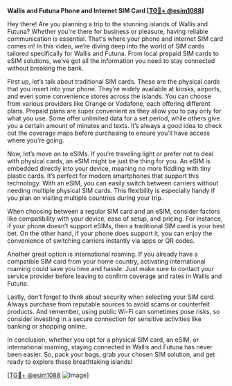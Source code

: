 **Wallis and Futuna Phone and Internet SIM Card [[TG💪+ @esim1088](https://t.me/s/esim1088)]**

Hey there! Are you planning a trip to the stunning islands of Wallis and Futuna? Whether you're there for business or pleasure, having reliable communication is essential. That's where your phone and internet SIM card comes in! In this video, we’re diving deep into the world of SIM cards tailored specifically for Wallis and Futuna. From local prepaid SIM cards to eSIM solutions, we’ve got all the information you need to stay connected without breaking the bank.

First up, let’s talk about traditional SIM cards. These are the physical cards that you insert into your phone. They’re widely available at kiosks, airports, and even some convenience stores across the islands. You can choose from various providers like Orange or Vodafone, each offering different plans. Prepaid plans are super convenient as they allow you to pay only for what you use. Some offer unlimited data for a set period, while others give you a certain amount of minutes and texts. It’s always a good idea to check out the coverage maps before purchasing to ensure you’ll have access where you’re going.

Now, let’s move on to eSIMs. If you’re traveling light or prefer not to deal with physical cards, an eSIM might be just the thing for you. An eSIM is embedded directly into your device, meaning no more fiddling with tiny plastic cards. It’s perfect for modern smartphones that support this technology. With an eSIM, you can easily switch between carriers without needing multiple physical SIM cards. This flexibility is especially handy if you plan on visiting multiple countries during your trip.

When choosing between a regular SIM card and an eSIM, consider factors like compatibility with your device, ease of setup, and pricing. For instance, if your phone doesn’t support eSIMs, then a traditional SIM card is your best bet. On the other hand, if your phone does support it, you can enjoy the convenience of switching carriers instantly via apps or QR codes.

Another great option is international roaming. If you already have a compatible SIM card from your home country, activating international roaming could save you time and hassle. Just make sure to contact your service provider before leaving to confirm coverage and rates in Wallis and Futuna.

Lastly, don’t forget to think about security when selecting your SIM card. Always purchase from reputable sources to avoid scams or counterfeit products. And remember, using public Wi-Fi can sometimes pose risks, so consider investing in a secure connection for sensitive activities like banking or shopping online.

In conclusion, whether you opt for a physical SIM card, an eSIM, or international roaming, staying connected in Wallis and Futuna has never been easier. So, pack your bags, grab your chosen SIM solution, and get ready to explore these breathtaking islands!

[[TG💪+ @esim1088](https://t.me/s/esim1088) ![Image](https://i.postimg.cc/Y0z9fWf4/image.png)]